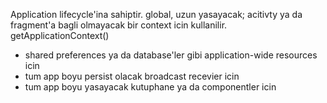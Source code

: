 Application lifecycle'ina sahiptir. global, uzun yasayacak; acitivty ya da fragment'a bagli olmayacak bir context icin kullanilir.
	getApplicationContext()	
- shared preferences ya da database'ler gibi application-wide resources icin
- tum app boyu persist olacak broadcast recevier icin
- tum app boyu yasayacak kutuphane ya da componentler icin